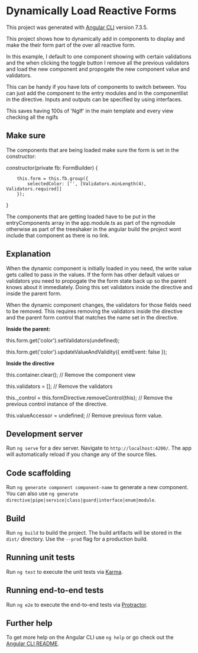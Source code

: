 # Dynamically Load Reactive Forms

This project was generated with [Angular CLI](https://github.com/angular/angular-cli) version 7.3.5. 

This project shows how to dynamically add in components to display and make the their form part of the over all reactive form.

In this example, I default to one component showing with certain validations and the when clicking the toggle button I remove all the previous validators and load the new component and propogate the new component value and validators.

This can be handy if you have lots of components to switch between. You can just add the component to the entry modules and in the componentlist in the directive. Inputs and outputs can be specified by using interfaces. 

This saves having 100s of 'NgIf' in the main template and every view checking all the ngifs


## Make sure

The components that are being loaded make sure the form is set in the constructor:

constructor(private fb: FormBuilder) {

        this.form = this.fb.group({
            selectedColor: ['', [Validators.minLength(4), Validators.required]]
        });
}

The components that are getting loaded have to be put in the entryComponents array in the app.module.ts as part of the ngmodule otherwise as part of the treeshaker in the angular build the project wont include that component as there is no link.

## Explanation

When the dynamic component is initially loaded in you need, the write value gets called to pass in the values. If the form has other default values or validators you need to propogate the the form state back up so the parent knows about it immediately. Doing this set validators inside the directive and inside the parent form.

When the dynamic component changes, the validators for those fields need to be removed. This requires removing the validators inside the directive and the parent form control that matches the name set in the directive.


**Inside the parent:**

this.form.get('color').setValidators(undefined);

this.form.get('color').updateValueAndValidity({ emitEvent: false });

**Inside the directive**

this.container.clear(); // Remove the component view

this.validators = []; // Remove the validators

this._control = this.formDirective.removeControl(this); // Remove the previous control instance of the directive.

this.valueAccessor = undefined; // Remove previous form value.


## Development server

Run `ng serve` for a dev server. Navigate to `http://localhost:4200/`. The app will automatically reload if you change any of the source files.

## Code scaffolding

Run `ng generate component component-name` to generate a new component. You can also use `ng generate directive|pipe|service|class|guard|interface|enum|module`.

## Build

Run `ng build` to build the project. The build artifacts will be stored in the `dist/` directory. Use the `--prod` flag for a production build.

## Running unit tests

Run `ng test` to execute the unit tests via [Karma](https://karma-runner.github.io).

## Running end-to-end tests

Run `ng e2e` to execute the end-to-end tests via [Protractor](http://www.protractortest.org/).

## Further help

To get more help on the Angular CLI use `ng help` or go check out the [Angular CLI README](https://github.com/angular/angular-cli/blob/master/README.md).
